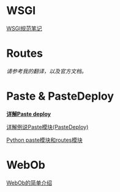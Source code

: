 # WSGI

[ WSGI规范笔记 ](https://segmentfault.com/a/1190000002717571)

# Routes

*请参考我的翻译，以及官方文档。*

# Paste & PasteDeploy

**[详解Paste deploy](http://www.cnblogs.com/Security-Darren/p/4087587.html)**

[ 详解例说Paste模块(PasteDeploy) ](http://blog.csdn.net/li_101357/article/details/52755367)

[ Python paste模块和routes模块 ](http://www.cnblogs.com/persevere/p/3611958.html)

# WebOb

[WebOb的简单介绍](http://bingotree.cn/?p=109)





